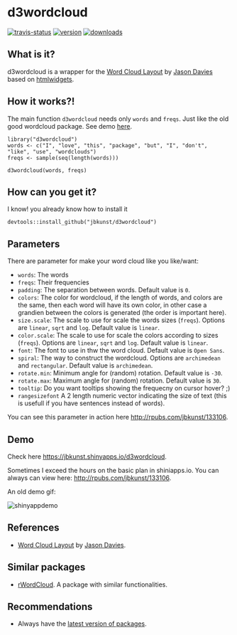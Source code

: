 <!-- README.md is generated from README.Rmd. Please edit that file -->
d3wordcloud
===========

[![travis-status](https://api.travis-ci.org/jbkunst/d3wordcloud.svg)](https://travis-ci.org/jbkunst/d3wordcloud)
[![version](http://www.r-pkg.org/badges/version/d3wordcloud)](http://www.r-pkg.org/pkg/d3wordcloud)
[![downloads](http://cranlogs.r-pkg.org/badges/d3wordcloud)](http://www.r-pkg.org/pkg/d3wordcloud)

What is it?
-----------

d3wordcloud is a wrapper for the [Word Cloud
Layout](http://www.jasondavies.com/wordcloud) by [Jason
Davies](http://www.jasondavies.com) based on
[htmlwidgets](https://github.com/ramnathv/htmlwidgets).

How it works?!
--------------

The main function `d3wordcloud` needs only `words` and `freqs`. Just
like the old good wordcloud package. See demo
[here](http://r-shiny-apps.jkunst.com/d3wordcloud/).

    library("d3wordcloud")
    words <- c("I", "love", "this", "package", "but", "I", "don't", "like", "use", "wordclouds")
    freqs <- sample(seq(length(words)))

    d3wordcloud(words, freqs)

How can you get it?
-------------------

I know! you already know how to install it

    devtools::install_github("jbkunst/d3wordcloud")

Parameters
----------

There are parameter for make your word cloud like you like/want:

-   `words`: The words
-   `freqs`: Their frequencies
-   `padding`: The separation between words. Default value is `0`.
-   `colors`: The color for wordcloud, if the length of words, and
    colors are the same, then each word will have its own color, in
    other case a grandien between the colors is generated (the order is
    important here).
-   `size.scale`: The scale to use for scale the words sizes (`freqs`).
    Options are `linear`, `sqrt` and `log`. Default value is `linear`.
-   `color.scale`: The scale to use for scale the colors according to
    sizes (`freqs`). Options are `linear`, `sqrt` and `log`. Default
    value is `linear`.
-   `font`: The font to use in thw the word cloud. Default value is
    `Open Sans`.
-   `spiral`: The way to construct the wordcloud. Options are
    `archimedean` and `rectangular`. Default value is `archimedean`.
-   `rotate.min`: Minimum angle for (random) rotation. Default value is
    `-30`.
-   `rotate.max`: Maximum angle for (random) rotation. Default value is
    `30`.
-   `tooltip`: Do you want tooltips showing the frequecny on cursor hover? ;)
-   `rangesizefont` A 2 length numeric vector indicating the size of text (this is usefull if you have sentences instead of words).

You can see this parameter in action here
<http://rpubs.com/jbkunst/133106>.

Demo
----

Check here <https://jbkunst.shinyapps.io/d3wordcloud>.

Sometimes I exceed the hours on the basic plan in shiniapps.io. You can
always can view here: <http://rpubs.com/jbkunst/133106>.

An old demo gif:

![shinyappdemo](extras/d2wordcloud_demo.gif)

References
----------

-   [Word Cloud Layout](http://www.jasondavies.com/wordcloud) by [Jason
    Davies](http://www.jasondavies.com).

Similar packages
----------------

-   [rWordCloud](https://github.com/adymimos/rWordCloud). A package with
    similar functionalities.

Recommendations
---------------

-   Always have the [latest version of
    packages](https://github.com/ramnathv/htmlwidgets/issues/100).
